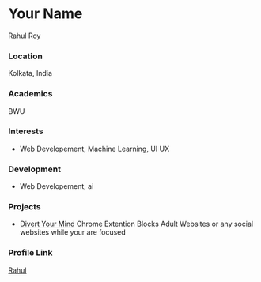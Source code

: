 # Your Name

Rahul Roy

### Location

Kolkata, India

### Academics

BWU

### Interests

- Web Developement, Machine Learning, UI UX

### Development

- Web Developement, ai

### Projects

- [Divert Your Mind](https://github.com/Rahul6918/DivertYourMind)
  Chrome Extention
  Blocks Adult Websites or any social websites while your are focused
  

### Profile Link

[Rahul](https://github.com/Rahul6918)
